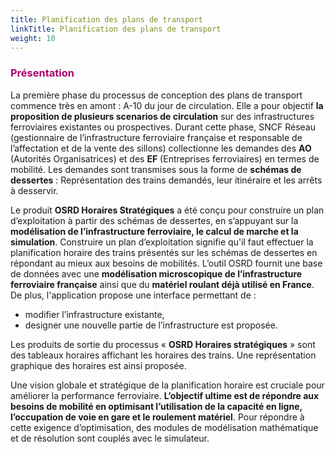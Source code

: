 ```yaml
---
title: Planification des plans de transport
linkTitle: Planification des plans de transport
weight: 10
---
```


<font color=#aa026d>

### Présentation

</font>

La première phase du processus de conception des plans de transport commence très en amont : A-10 du jour de circulation. Elle a pour objectif **la proposition de plusieurs scenarios de circulation** sur des infrastructures ferroviaires existantes ou prospectives. Durant cette phase, SNCF Réseau (gestionnaire de l’infrastructure ferroviaire française et responsable de l’affectation et de la vente des sillons) collectionne les demandes des **AO** (Autorités Organisatrices) et des **EF** (Entreprises ferroviaires) en termes de mobilité. Les demandes sont transmises sous la forme de **schémas de dessertes** : Représentation des trains demandés, leur itinéraire et les arrêts à desservir.

Le produit **OSRD Horaires Stratégiques** a été conçu pour construire un plan d’exploitation à partir des schémas de dessertes, en s’appuyant sur la **modélisation de l’infrastructure ferroviaire, le calcul de marche et la simulation**. Construire un plan d’exploitation signifie qu'il faut effectuer la planification horaire des trains présentés sur les schémas de dessertes en répondant au mieux aux besoins de mobilités. L’outil OSRD fournit une base de données avec une **modélisation microscopique de l’infrastructure ferroviaire française** ainsi que du **matériel roulant déjà utilisé en France**. De plus, l'application propose une interface permettant de :

- modifier l’infrastructure existante,
- designer une nouvelle partie de l’infrastructure est proposée.

Les produits de sortie du processus « **OSRD Horaires stratégiques** » sont des tableaux horaires affichant les horaires des trains. Une représentation graphique des horaires est ainsi proposée.

Une vision globale et stratégique de la planification horaire est cruciale pour améliorer la performance ferroviaire. **L’objectif ultime est de répondre aux besoins de mobilité en optimisant l’utilisation de la capacité en ligne, l’occupation de voie en gare et le roulement matériel**. Pour répondre à cette exigence d’optimisation, des modules de modélisation mathématique et de résolution sont couplés avec le simulateur.
